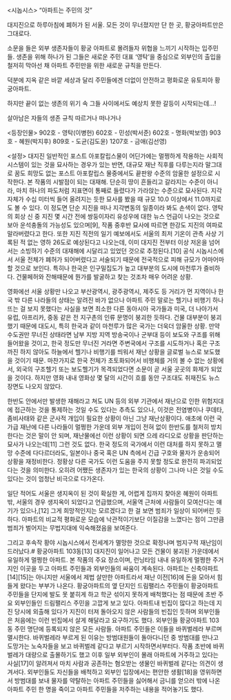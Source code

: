 <!-- React is a JavaScript library for building user interfaces.

## A Simple Component

React components implement a `render()` method that takes input data and returns what to display. This example uses an XML-like syntax called JSX. Input data that is passed into the component can be accessed by `render()` via `this.props`.

```jsx
class HelloMessage extends React.Component {
  render() {
    return <div>Hello {this.props.name}</div>;
  }
}

root.render(<HelloMessage name='Taylor' />);
```

## Declarative

React makes it painless to create interactive UIs. Design simple views for each state in your application, and React will efficiently update and render just the right components when your data changes.

A paragraph with _emphasis_ and **strong importance**.

> A block quote with ~strikethrough~ and a URL: https://reactjs.org.

- Lists
- [ ] todo
- [x] done

## Component-Based

Build encapsulated components that manage their own state, then compose them to make complex UIs.

Since component logic is written in JavaScript instead of templates, you can easily pass rich data through your app and keep state out of the DOM.

## Learn Once, Write Anywhere

We don’t make assumptions about the rest of your technology stack, so you can develop new features in React without rewriting existing code.

React can also render on the server using Node and power mobile apps using React Native.

![React Office desk](https://images.unsplash.com/photo-1633356122102-3fe601e05bd2?ixlib=rb-1.2.1&ixid=MnwxMjA3fDB8MHxwaG90by1wYWdlfHx8fGVufDB8fHx8&auto=format&fit=crop&w=2070&q=80)

> The most important addition in React 18 is something we hope you never have to think about: concurrency. We think this is largely true for application developers, though the story may be a bit more complicated for library maintainers.

Concurrency is not a feature, per se. It’s a new behind-the-scenes mechanism that enables React to prepare multiple versions of your UI at the same time. You can think of concurrency as an implementation detail — it’s valuable because of the features that it unlocks. React uses sophisticated techniques in its internal implementation, like priority queues and multiple buffering. But you won’t see those concepts anywhere in our public APIs.

When we design APIs, we try to hide implementation details from developers. As a React developer, you focus on what you want the user experience to look like, and React handles how to deliver that experience. So we don’t expect React developers to know how concurrency works under the hood.

However, Concurrent React is more important than a typical implementation detail — it’s a foundational update to React’s core rendering model. So while it’s not super important to know how concurrency works, it may be worth knowing what it is at a high level.

A key property of Concurrent React is that rendering is interruptible. When you first upgrade to React 18, before adding any concurrent features, updates are rendered the same as in previous versions of React — in a single, uninterrupted, synchronous transaction. With synchronous rendering, once an update starts rendering, nothing can interrupt it until the user can see the result on screen.

In a concurrent render, this is not always the case. React may start rendering an update, pause in the middle, then continue later. It may even abandon an in-progress render altogether. React guarantees that the UI will appear consistent even if a render is interrupted. To do this, it waits to perform DOM mutations until the end, once the entire tree has been evaluated. With this capability, React can prepare new screens in the background without blocking the main thread. This means the UI can respond immediately to user input even if it’s in the middle of a large rendering task, creating a fluid user experience.

Another example is reusable state. Concurrent React can remove sections of the UI from the screen, then add them back later while reusing the previous state. For example, when a user tabs away from a screen and back, React should be able to restore the previous screen in the same state it was in before. In an upcoming minor, we’re planning to add a new component called `<Offscreen>` that implements this pattern. Similarly, you’ll be able to use Offscreen to prepare new UI in the background so that it’s ready before the user reveals it.

Concurrent rendering is a powerful new tool in React and most of our new features are built to take advantage of it, including Suspense, transitions, and streaming server rendering. But React 18 is just the beginning of what we aim to build on this new foundation. -->

<시놉시스>
“아파트는 주민의 것”

대지진으로 하루아침에 폐허가 된 서울.
모든 것이 무너졌지만 단 한 곳, 황궁아파트만은 그대로다.

소문을 들은 외부 생존자들이 황궁 아파트로 몰려들자
위협을 느끼기 시작하는 입주민들.
생존을 위해 하나가 된 그들은 새로운 주민 대표 ‘영탁’을 중심으로
외부인의 출입을 철저히 막아선 채 아파트 주민만을 위한 새로운 규칙을 만든다.

덕분에 지옥 같은 바깥 세상과 달리
주민들에겐 더없이 안전하고 평화로운 유토피아 황궁아파트.

하지만 끝이 없는 생존의 위기 속
그들 사이에서도 예상치 못한 갈등이 시작되는데...!

살아남은 자들의 생존 규칙
따르거나
떠나거나

<등장인물>
902호 - 영탁(이병헌)
602호 - 민성(박서준)
602호 - 명화(박보영)
903호 - 혜원(박지후)
809호 - 도균(김도윤)
1207호 - 금애(김선영)

<설정>
대지진
일반적인 포스트 아포칼립스물이 어딘가에는 멀쩡하게 작용하는 사회적 시스템이 있는 것을 묘사하는 경우가 있는 반면, 대규모 재난 직후를 다루는지라 말그대로 꿈도 희망도 없는 포스트 아포칼립스 물중에서도 끝판왕 수준의 암울한 설정으로 시작한다. 본 작품의 시발점이 되는 대재해. 단순히 땅이 흔들리고 갈라지는 수준이 아니라, 마치 하나의 파도처럼 지표면이 통째로 들렸다가 가라앉는 수준으로 묘사된다. 지각 자체가 수십 미터씩 들어 올려지는 듯한 묘사를 봤을 때 규모 10.0 이상에서 11.0까지로도 볼 수 있다. 이 정도면 단순 지진을 떠나 지각변동의 일종이라 봐도 손색이 없다. 영탁의 회상 신 중 지진 몇 시간 전에 쌍둥이자리 유성우에 대한 뉴스 언급이 나오는 것으로 보아 운석충돌의 가능성도 있으며[9], 작품 중후반 묘사에 따르면 한강도 지진의 여파로 말라버렸다고 한다. 또한 지진 직전의 일기 예보에서도 서울의 최저 기온이 관측 사상 기록된 적 없는 영하 26도로 예상된다고 나오는데, 이미 대지진 전부터 이상 저온을 넘어서는 소빙하기 수준의 대재해에 시달리고 있었던 것으로 추정된다.[10] 공식 시놉시스에서 서울 전체가 폐허가 되어버렸다고 서술되기 때문에 전국적으로 피해 규모가 어마어마할 것으로 보인다. 특히나 한국은 인구밀집도가 높고 대부분의 도시에 마천루가 즐비하다. 건물페허와 잔해때문에 뭔가를 발굴하고 찾는 것조차 매우 어려운 상황.

영화에선 서울 상황만 나오고 부산광역시, 광주광역시, 제주도 등 거리가 먼 지역이나 한국 밖 다른 나라들의 상태는 알려진 바가 없으나 아파트 주민 말로는 헬기나 비행기 하나 뜨는 걸 보지 못했다는 사실을 보면 최소한 다른 동아시아 국가들과 미국, 더 나아가서 유럽, 아프리카, 중동 같은 전 지구촌의 인류 문명이 붕괴한 듯하다. 건물 대부분이 붕괴했기 때문에 대도시, 특히 한국과 같이 마천루가 많은 국가는 더욱더 암울한 상황. 만약 수도권만 무너진 상태라면 남부 지방 지역 방송국이나 군부대 등이 보도와 구조를 위해 들어왔을 것이고, 한국 정도만 무너진 거라면 주변국에서 구조를 시도하거나 혹은 구조까진 하지 않아도 하늘에서 헬기나 비행기를 띄워서 재난 상황을 글로벌 뉴스로 보도했을 것이기 때문. 마찬가지로 한국 전체가 초토화되어서 비행체를 거의 볼 수 없는 상황에서, 외국의 구조헬기 또는 보도헬기가 목격되었다면 소문이 곧 서울 곳곳의 화제가 되었을 것이다. 하지만 영화 내내 영화상 몇 달의 시간이 흐를 동안 구조대도 취재진도 뉴스 장면도 나오지 않았다.

한반도 안에서만 발생한 재해라고 쳐도 UN 등의 외부 기관에서 재난으로 인한 위험지대에 접근하는 것을 통제하는 것일 수도 있다는 추측도 있으나, 이것은 전염병이나 쿠데타, 좀비사태와 같은 군사적 개입이 필요한 상황이 아닌 그냥 재난상황이다. 애초에 이런 국가급 재난에 다른 나라들이 멀쩡한 가운데 외부 개입이 전혀 없이 한반도를 철저히 방치한다는 것은 말이 안 되며, 재난물에선 이런 상황이 되면 으레 라디오로 상황을 판단하는 묘사가 나오는데[11] 그런 것도 없다. 한국 정도의 국가에서 이런 대처를 하지 못하고 멸망 수준에 다다르더라도, 일본이나 중국 혹은 UN 측에서 긴급 구호와 물자가 운송되어 상황을 재정비한다. 정황상 다른 국가도 이런 도움을 주지 못할 정도로 완전히 파괴되었다는 것을 의미한다. 오히려 어쨌든 생존자가 있는 한국의 상황이 그나마 나은 것일 수도 있다는 것이 엄청난 비극으로 다가온다.

일단 적어도 서울은 생지옥이 된 것이 확실한 게, 어렵게 집까지 찾아온 혜원이 아파트 밖, 서울의 경우 생지옥이 되었다고 언급했으며, 서울역 근처에 사람들이 모여산다는 얘기가 있으나,[12] 그게 희망적인지는 모르겠다고 한 걸 보면 범죄가 일상이 되어버린 듯하다. 아파트의 비교적 평화로운 모습에 낙관적이기보단 이질감을 느꼈다는 점이 그만큼 범죄가 벌어지는 무법지대에 익숙해졌음을 보여준다.

그리고 후속작 황야 시놉시스에서 전세계가 멸망한 것으로 확정나며 범지구적 재난임이 드러났다.#
황궁아파트 103동[13]
대지진이 일어나고 모든 건물이 붕괴된 가운데에서 유일하게 멀쩡한 아파트. 본 작품의 주요 장소이며, 런닝타임 내내 유일하게 멀쩡한 주거지인 이곳을 두고 아파트 주민들과 외부인들의 싸움이 계속된다. 아파트는 신축아파트[14][15]는 아니지만 서울에서 제법 살만한 아파트라서 재난 이전[16]에 돈을 모아서 힘들게 왔다는 부부가 나온다. 황궁아파트의 옆 단지인 드림팰리스 주민들이 황궁아파트 주민들을 단지에 발도 못 붙히게 하고 학군 섞이지 못하게 배척했다는 점 때문에 초반 주요 외부인들인 드림팰리스 주민을 고깝게 보고 있다. 아파트내 빈집이 많다고 하는데 지진 당시에 외출해 있다가 지진이 터져 돌아오지 않은 사람들의 빈집인 듯하며 외부인들은 처음에는 이런 빈집에서 살게 해달라고 요구하기도 했다.
외부인들
황궁아파트 103동 주민 명단에 등록되지 않은 모든 사람들. 아파트 주민들은 이들을 바퀴벌레라 부르며 멸시한다. 바퀴벌레라 부르게 된 이유는 방범대원들이 돌아다니던 중 방범대를 만나고 도망가는 노숙자들을 보고 바퀴벌레 같다고 부르기 시작하면서부터다. 작품 초반에 바퀴벌레가 대량으로 출몰하기도 했고 이후 일부 외부인이 몰래 아파트에 거주하고 있다는 사실[17]이 알려져서 마치 사람과 공존하는 혐오받는 생물인 바퀴벌레 같다는 의견이 생겨서다.
외부인들도 자신들을 배척하고 외부인 입장에서는 편안한 생활[18]을 영위하면서 방범대를 보내 물자를 약탈하는 아파트 주민들을 싫어해서 금니를 얻으러 밖에 나온 아파트 주민 한 명을 죽이고 아파트 주민들을 저주하는 내용을 적어놓기도 했다.
